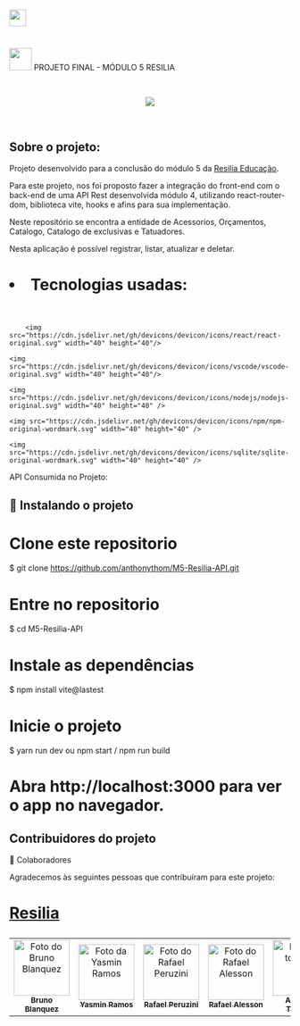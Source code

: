 # <img height="30" src="https://www.resilia.com.br/wp-content/themes/resiliaTheme/assets/images/logo.png" />  
 
# <h1>
  <img src="https://cdn.jsdelivr.net/gh/devicons/devicon/icons/react/react-original.svg" width="40" height="40"/> PROJETO FINAL - MÓDULO 5  RESILIA </h1>

<br>
<p align="center">
<img src="http://img.shields.io/static/v1?label=STATUS&message=FINALIZADO&color=GREEN&style=for-the-badge"/>
</p>
<br>

<h2>Sobre o projeto:</h2>
<p> Projeto desenvolvido para a conclusão do módulo 5 da <a href="https://www.resilia.com.br/">Resilia Educação</a>.

Para este projeto, nos foi proposto fazer a integração do front-end com o back-end de uma API Rest desenvolvida módulo 4, utilizando react-router-dom, biblioteca vite, hooks e afins para sua implementação.

Neste repositório se encontra a entidade de Acessorios, Orçamentos, Catalogo, Catalogo de exclusivas e Tatuadores.

Nesta aplicação é possível registrar, listar, atualizar e deletar. </p>

# <li> Tecnologias usadas: </li><br>

	
        <img src="https://cdn.jsdelivr.net/gh/devicons/devicon/icons/react/react-original.svg" width="40" height="40"/>
	
	<img src="https://cdn.jsdelivr.net/gh/devicons/devicon/icons/vscode/vscode-original.svg" width="40" height="40"/>
	
	<img src="https://cdn.jsdelivr.net/gh/devicons/devicon/icons/nodejs/nodejs-original.svg" width="40" height="40" />
	
	<img src="https://cdn.jsdelivr.net/gh/devicons/devicon/icons/npm/npm-original-wordmark.svg" width="40" height="40" />
	
	<img src="https://cdn.jsdelivr.net/gh/devicons/devicon/icons/sqlite/sqlite-original-wordmark.svg" width="40" height="40" />
	


 API Consumida no Projeto:

## 🚀 Instalando o projeto

# Clone este repositorio
$ git clone https://github.com/anthonythom/M5-Resilia-API.git

# Entre no repositorio
$ cd M5-Resilia-API

# Instale as dependências
$ npm install vite@lastest

# Inicie o projeto 
$ yarn run dev ou npm start / npm run build

# Abra http://localhost:3000 para ver o app no navegador.


	
<h2>Contribuidores do projeto</h2>
 🤝 Colaboradores

Agradecemos às seguintes pessoas que contribuíram para este projeto:

<table>
  <tr>
    <td align="center">
      <a href="#">
        <img src="https://avatars.githubusercontent.com/u/92882615?v=4" width="100px;" alt="Foto do Bruno Blanquez"/><br>
        <sub>
          <b>Bruno Blanquez</b>
        </sub>
      </a>
    </td>
    <td align="center">
      <a href="#">
        <img src="https://avatars.githubusercontent.com/u/96249099?v=4" width="100px;" alt="Foto da Yasmin Ramos"/><br>
        <sub>
          <b>Yasmin Ramos</b>
        </sub>
      </a>
    </td>
    <td align="center">
      <a href="#">
        <img src="https://avatars.githubusercontent.com/u/96450995?v=4" width="100px;" alt="Foto do Rafael Peruzini"/><br>
        <sub>
          <b>Rafael Peruzini</b>
        </sub>
      </a>
    </td>
	  <td align="center">
      <a href="#">
        <img src="https://avatars.githubusercontent.com/u/96597279?v=4" width="100px;" alt="Foto do Rafael Alesson"/><br>
        <sub>
          <b>Rafael Alesson</b>
        </sub>
      </a>
    </td>
	  <td align="center">
      <a href="#">
        <img src="https://avatars.githubusercontent.com/u/95666367?v=4" width="100px;" alt="Foto do toninho"/><br>
        <sub>
          <b>Anthony Thomas</b>
        </sub>
      </a>
    </td>
	  
  </tr>


# <p> <a href="https://www.resilia.com.br/">Resilia</a> </p>
